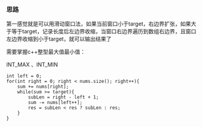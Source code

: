### 思路

第一感觉就是可以用滑动窗口法，如果当前窗口小于target，右边界扩张，如果大于等于target，记录长度后左边界收缩，当窗口右边界遍历到数组右边界，且窗口左边界收缩到小于target，就可以输出结果了

需要掌握c++整型最大值最小值：

INT_MAX 、INT_MIN

```
int left = 0;
for(int right = 0; right < nums.size(); right++){
	sum += nums[right];
	while(sum >= target){
		subLen = right - left + 1;
		sum -= nums[left++];
		res = subLen < res ? subLen : res;
	}
}
```



